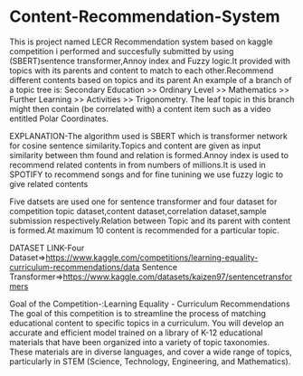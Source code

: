 # Content-Recommendation-System
This is  project named LECR Recommendation system based on kaggle competition i performed and succesfully submitted by using (SBERT)sentence transformer,Annoy index and Fuzzy logic.It provided with topics with its parents and content to match to each other.Recommend different contents based on topics and its parent
An example of a branch of a topic tree is: Secondary Education >> Ordinary Level >> Mathematics >> Further Learning >> Activities >> Trigonometry. The leaf topic in this branch might then contain (be correlated with) a content item such as a video entitled Polar Coordinates.

EXPLANATION-The algorithm used is SBERT which is transformer network for cosine sentence similarity.Topics and content are given as input similarity between thm found and relation is formed.Annoy index is used to recommend related contents in from numbers of millions.It is used in SPOTIFY to recommend songs and for fine tunining we use fuzzy logic to give related contents

Five datsets are used one for sentence transformer and four dataset for competition topic dataset,content dataset,correlation dataset,sample submission respectively.Relation between Topic and its parent with content is formed.At maximum 10 content is recommended for a particular topic.

DATASET LINK-Four Dataset=>https://www.kaggle.com/competitions/learning-equality-curriculum-recommendations/data
Sentence Transformer=>https://www.kaggle.com/datasets/kaizen97/sentencetransformers

Goal of the Competition-:Learning Equality - Curriculum Recommendations
The goal of this competition is to streamline the process of matching educational content to specific topics in a curriculum. You will develop an accurate and efficient model trained on a library of K-12 educational materials that have been organized into a variety of topic taxonomies. These materials are in diverse languages, and cover a wide range of topics, particularly in STEM (Science, Technology, Engineering, and Mathematics).

